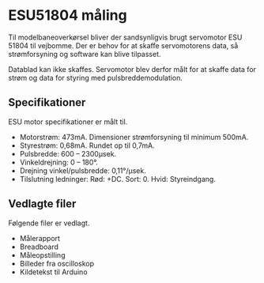 # ESU51804 måling
Til modelbaneoverkørsel bliver der sandsynligvis brugt servomotor ESU 51804 til vejbomme. Der er behov for at skaffe servomotorens data, så strømforsyning og software kan blive tilpasset.

Datablad kan ikke skaffes. Servomotor blev derfor målt for at skaffe data for strøm og data for styring med pulsbreddemodulation.
## Specifikationer
ESU motor specifikationer er målt til.
* Motorstrøm: 473mA. Dimensioner strømforsyning til minimum 500mA.
* Styrestrøm: 0,68mA. Rundet op til 0,7mA.
* Pulsbredde: 600 – 2300µsek.
* Vinkeldrejning: 0 – 180°.
* Drejning vinkel/pulsbredde:  0,11°/µsek.
* Tilslutning ledninger: Rød: +DC. Sort: 0. Hvid: Styreindgang.

## Vedlagte filer
Følgende filer er vedlagt.
* Målerapport
* Breadboard
* Måleopstilling
* Billeder fra oscilloskop
* Kildetekst til Arduino
